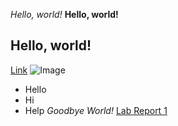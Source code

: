 *Hello, world!*
**Hello, world!**
## Hello, world!
[Link](http://ucsd.edu)
![Image](https://www.dreamstime.com/stock-image-red-apple-leaf-slice-white-background-image29914331)
* Hello
* Hi
* Help
*Goodbye World!*
[Lab Report 1](https://caz002.github.io/cse15l-lab-reports/lab-report-1-week-0.html)
